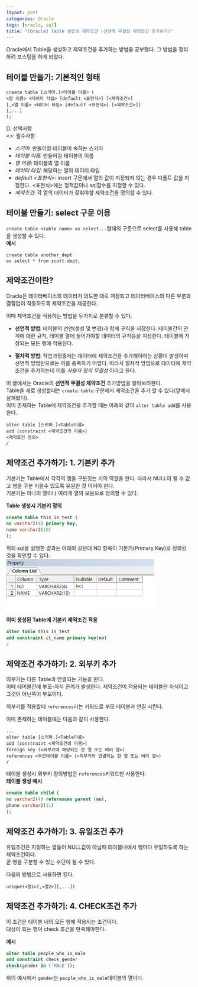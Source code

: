 ```yaml
---
layout: post
categories: Oracle
tags: [oracle, sql]
title: "[Oracle] Table 생성과 제약조건 (선언적 무결성 제약조건 추가하기)"
---
```

Oracle에서 Table을 생성하고 제약조건을 추가하는 방법을 공부했다. 
그 방법을 정리하려 포스팅을 하게 되었다.  
  
## 테이블 만들기: 기본적인 형태  

```
create table [스키마.]<테이블 이름> (
<열 이름> <데이터 타입> [default <표현식>] [<제약조건>]
[,<열 이름> <데이터 타입> [default <표현식>] [<제약조건>]]
[,...]
);
```  
[]: 선택사항  
<>: 필수사항  
  
* *스키마*: 만들어질 테이블이 속하는 스키마
* *테이블 이름*: 만들어질 테이블의 이름
* *열 이름*: 테이블의 열 이름
* *데이터 타입*: 해당하는 열의 데이터 타입
* *default <표현식>*: insert 구문에서 열의 값이 지정되지 않는 경우 
디폴트 값을 지정한다. <표현식>에는 정적값이나 sql함수를 지정할 수 있다.  
* *제약조건*: 각 열의 데이터가 갖춰야할 제약조건을 정의할 수 있다.  
  
## 테이블 만들기: select 구문 이용  
`create table <table name> as select...`형태의 구문으로 
select를 사용해 table을 생성할 수 있다.  
**예시**  
```
create table another_dept
as select * from scott.dept;
```  

## 제약조건이란?  
Oracle은 데이터베이스의 데이터가 의도한 대로 저장되고 
데이터베이스의 다른 부분과 결함없이 작동하도록 제약조건을 제공한다.  

이때 제약조건을 적용하는 방법을 두가지로 분류할 수 있다.  

* **선언적 방법**: 
테이블의 선언(생성 및 변경)과 함께 규칙을 저장한다. 
테이블간의 관계에 대한 규칙, 테이블 열에 들어가야할 데이터의 규칙등을 지정한다. 
테이블에 저장되는 모든 행에 적용된다.  

* **절차적 방법**: 
작업과정중에는 데이터에 제약조건을 추가해야하는 상황이 발생하며 선언적 
방법만으로는 이를 충족하기 어렵다. 따라서 절차적 방법으로 
데이터에 제약조건을 추가하는데 이를 *사용자 정의 무결성* 이라고 한다.  
  
이 글에서는 Oracle의 **선언적 무결성 제약조건** 추가방법을 알아보려한다.  
Table을 새로 생성할때는 `create table` 구문에서 제약조건을 추가 할 수 있다(앞에서 살펴봤다).  
이미 존재하는 Table에 제약조건을 추가할 때는 아래와 같이 `alter table add`를 사용한다.
```
alter table [스키마.]<Table이름>
add [constraint <제약조건의 이름>]
<제약조건 정의>
/
```  
  
  
## 제약조건 추가하기: 1. 기본키 추가  
기본키는 Table에서 각각의 행을 구분짓는 키의 역할을 한다. 
따라서 NULL이 될 수 없고 행을 구분 지을수 있도록 유일한 것 이어야 한다.  
기본키는 하나의 열이나 여러개 열의 모음으로 정의할 수 있다.   
  
**Table 생성시 기본키 정의**  
``` sql
create table this_is_test (
no varchar2(4) primary key,
name varchar2(10)
);
```
위의 sql을 실행한 결과는 아래와 같은데 NO 항목이 기본키(Primary Key)로 
정의된 것을 확인할 수 있다.  
![pk](/assets/img/2020-02-20-oracle-create-table/pk1.png)  

**이미 생성된 Table에 기본키 제약조건 적용**  
``` sql
alter table this_is_test
add constraint ct_name primary key(no)
/
```
## 제약조건 추가하기: 2. 외부키 추가  
외부키는 다른 Table과 연결되는 기능을 한다.  
이때 테이블간에 부모-자식 관계가 발생한다. 제약조건이 적용되는 테이블은 
자식이고 그것이 아닌쪽이 부모이다.  
  
외부키를 적용할때 `references`라는 키워드로 부모 테이블과 연결 시킨다.  
  
이미 존재하는 테이블에는 다음과 같이 사용한다.  
```
...
alter table [스키마.]<Table이름>
add [constraint <제약조건의 이름>]
foreign key (<외부키에 해당되는 한 열 또는 여러 열>)
references <부모테이블 이름> (<외부키와 연결되는 한 열 또는 여러 열>)
/
```  

테이블 생성시 외부키 정의방법은 `references`키워드만 사용한다.  
**테이블 생성 예시**
``` sql
create table child (
no varchar2(4) references parent (no),
phone varchar2(11)
);
```
  
## 제약조건 추가하기: 3. 유일조건 추가  
유일조건은 지정하는 열들이 NULL값이 아닐때 
테이블내에서 행마다 유일하도록 하는 제약조건이다.  
곧 행을 구분할 수 있는 수단이 될 수 있다.  
  
다음의 방법으로 사용하면 된다.  
```
unique(<열1>[,<열2>][,...])
```
  
## 제약조건 추가하기: 4. CHECK조건 추가  
이 조건은 테이블 내의 모든 행에 적용되는 조건이다.  
대상이 되는 행이 check 조건을 만족해야한다.  
  
**예시**  
``` sql
alter table people_who_is_male
add constraint check_gender
check(gender in ('MALE'));
```  
위의 예시에서 `gender`는 `people_who_is_male`테이블의 
열이다.  
